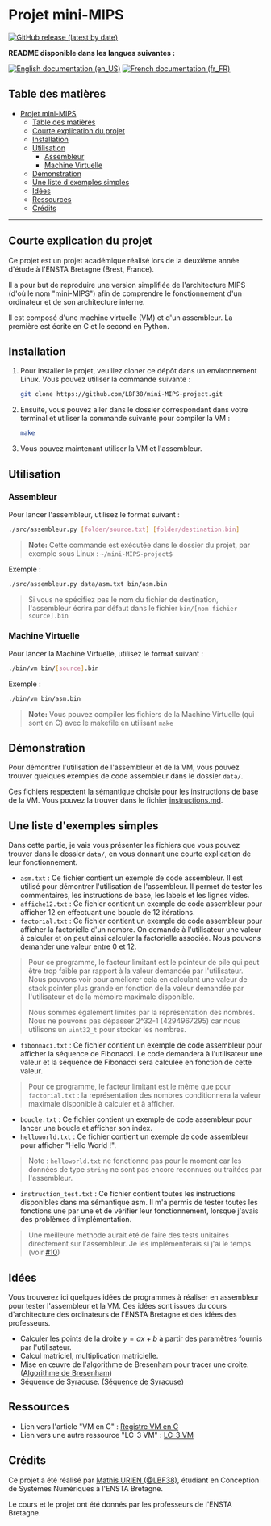 # Projet mini-MIPS

[![GitHub release (latest by date)](https://img.shields.io/github/v/release/lbf38/mini-MIPS-project?style=plastic)](https://github.com/lbf38/mini-MIPS-project/releases/latest)

**README disponible dans les langues suivantes :**

[![English documentation (en_US)](https://img.shields.io/badge/-en__US-blueviolet)](https://github.com/lbf38/mini-MIPS-project/README.md)
[![French documentation (fr_FR)](https://img.shields.io/badge/-fr__FR-blueviolet)](https://github.com/lbf38/mini-MIPS-project/README_fr_FR.md)

## Table des matières

- [Projet mini-MIPS](#projet-mini-mips)
  - [Table des matières](#table-des-matières)
  - [Courte explication du projet](#courte-explication-du-projet)
  - [Installation](#installation)
  - [Utilisation](#utilisation)
    - [Assembleur](#assembleur)
    - [Machine Virtuelle](#machine-virtuelle)
  - [Démonstration](#démonstration)
  - [Une liste d'exemples simples](#une-liste-dexemples-simples)
  - [Idées](#idées)
  - [Ressources](#ressources)
  - [Crédits](#crédits)

*****

## Courte explication du projet

Ce projet est un projet académique réalisé lors de la deuxième année d'étude à l'ENSTA Bretagne (Brest, France).

Il a pour but de reproduire une version simplifiée de l'architecture MIPS (d'où le nom "mini-MIPS") afin de comprendre le fonctionnement d'un ordinateur et de son architecture interne.

Il est composé d'une machine virtuelle (VM) et d'un assembleur.
La première est écrite en C et le second en Python.

## Installation

1. Pour installer le projet, veuillez cloner ce dépôt dans un environnement Linux. Vous pouvez utiliser la commande suivante :

    ```bash
    git clone https://github.com/LBF38/mini-MIPS-project.git
    ```

2. Ensuite, vous pouvez aller dans le dossier correspondant dans votre terminal et utiliser la commande suivante pour compiler la VM :

    ```bash
    make
    ```

3. Vous pouvez maintenant utiliser la VM et l'assembleur.

## Utilisation

### Assembleur

Pour lancer l'assembleur, utilisez le format suivant :

```bash
./src/assembleur.py [folder/source.txt] [folder/destination.bin]
```

>**Note:** Cette commande est exécutée dans le dossier du projet, par exemple sous Linux : `~/mini-MIPS-project$`

Exemple :

```bash
./src/assembleur.py data/asm.txt bin/asm.bin
```

> Si vous ne spécifiez pas le nom du fichier de destination, l'assembleur écrira par défaut dans le fichier `bin/[nom fichier source].bin`

### Machine Virtuelle

Pour lancer la Machine Virtuelle, utilisez le format suivant :

```bash
./bin/vm bin/[source].bin
```

Exemple :

```bash
./bin/vm bin/asm.bin
```

> **Note:** Vous pouvez compiler les fichiers de la Machine Virtuelle (qui sont en C) avec le makefile en utilisant `make`

## Démonstration

Pour démontrer l'utilisation de l'assembleur et de la VM, vous pouvez trouver quelques exemples de code assembleur dans le dossier `data/`.

Ces fichiers respectent la sémantique choisie pour les instructions de base de la VM. Vous pouvez la trouver dans le fichier [instructions.md](docs/instructions.md).

## Une liste d'exemples simples

Dans cette partie, je vais vous présenter les fichiers que vous pouvez trouver dans le dossier `data/`, en vous donnant une courte explication de leur fonctionnement.

- `asm.txt` : Ce fichier contient un exemple de code assembleur. Il est utilisé pour démontrer l'utilisation de l'assembleur. Il permet de tester les commentaires, les instructions de base, les labels et les lignes vides.
- `affiche12.txt` : Ce fichier contient un exemple de code assembleur pour afficher 12 en effectuant une boucle de 12 itérations.
- `factorial.txt` : Ce fichier contient un exemple de code assembleur pour afficher la factorielle d'un nombre. On demande à l'utilisateur une valeur à calculer et on peut ainsi calculer la factorielle associée. Nous pouvons demander une valeur entre 0 et 12.

> Pour ce programme, le facteur limitant est le pointeur de pile qui peut être trop faible par rapport à la valeur demandée par l'utilisateur.
> Nous pouvons voir pour améliorer cela en calculant une valeur de stack pointer plus grande en fonction de la valeur demandée par l'utilisateur et de la mémoire maximale disponible.
>
> Nous sommes également limités par la représentation des nombres. Nous ne pouvons pas dépasser 2^32-1 (4294967295) car nous utilisons un `uint32_t` pour stocker les nombres.

- `fibonnaci.txt` : Ce fichier contient un exemple de code assembleur pour afficher la séquence de Fibonacci. Le code demandera à l'utilisateur une valeur et la séquence de Fibonacci sera calculée en fonction de cette valeur.

> Pour ce programme, le facteur limitant est le même que pour `factorial.txt` : la représentation des nombres conditionnera la valeur maximale disponible à calculer et à afficher.

- `boucle.txt` : Ce fichier contient un exemple de code assembleur pour lancer une boucle et afficher son index.
- `helloworld.txt` : Ce fichier contient un exemple de code assembleur pour afficher "Hello World !".

> Note : `helloworld.txt` ne fonctionne pas pour le moment car les données de type `string` ne sont pas encore reconnues ou traitées par l'assembleur.

- `instruction_test.txt` : Ce fichier contient toutes les instructions disponibles dans ma sémantique asm. Il m'a permis de tester toutes les fonctions une par une et de vérifier leur fonctionnement, lorsque j'avais des problèmes d'implémentation.

> Une meilleure méthode aurait été de faire des tests unitaires directement sur l'assembleur. Je les implémenterais si j'ai le temps. (voir [#10](https://github.com/LBF38/projet_VM_archiNum/issues/10))

## Idées

Vous trouverez ici quelques idées de programmes à réaliser en assembleur pour tester l'assembleur et la VM. Ces idées sont issues du cours d'architecture des ordinateurs de l'ENSTA Bretagne et des idées des professeurs.

- Calculer les points de la droite $y = ax + b$ à partir des paramètres fournis par l'utilisateur.
- Calcul matriciel, multiplication matricielle.
- Mise en œuvre de l'algorithme de Bresenham pour tracer une droite. ([Algorithme de Bresenham](https://en.wikipedia.org/wiki/Bresenham%27s_line_algorithm))
- Séquence de Syracuse. ([Séquence de Syracuse](https://en.wikipedia.org/wiki/Collatz_conjecture))

## Ressources

- Lien vers l'article "VM en C" : [Registre VM en C](https://en.wikibooks.org/wiki/Creating_a_Virtual_Machine/Register_VM_in_C)
- Lien vers une autre ressource "LC-3 VM" : [LC-3 VM](https://www.jmeiners.com/lc3-vm/index.html)

## Crédits

Ce projet a été réalisé par [Mathis URIEN (@LBF38)](https://github.com/lbf38), étudiant en Conception de Systèmes Numériques à l'ENSTA Bretagne.

Le cours et le projet ont été donnés par les professeurs de l'ENSTA Bretagne.
